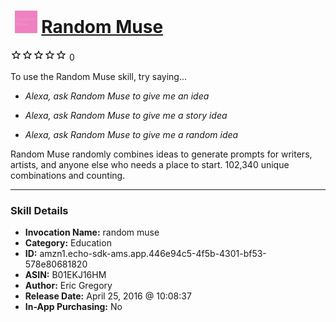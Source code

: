 # &nbsp;<img src="skill_icon" alt="Random Muse icon" width="36"> [Random Muse](http://alexa.amazon.com/#skills/amzn1.echo-sdk-ams.app.446e94c5-4f5b-4301-bf53-578e80681820)
![0 stars](../../images/ic_star_border_black_18dp_1x.png)![0 stars](../../images/ic_star_border_black_18dp_1x.png)![0 stars](../../images/ic_star_border_black_18dp_1x.png)![0 stars](../../images/ic_star_border_black_18dp_1x.png)![0 stars](../../images/ic_star_border_black_18dp_1x.png) 0

To use the Random Muse skill, try saying...

* *Alexa, ask Random Muse to give me an idea*

* *Alexa, ask Random Muse to give me a story idea*

* *Alexa, ask Random Muse to give me a random idea*

Random Muse randomly combines ideas to generate prompts for writers, artists, and anyone else who needs a place to start. 102,340 unique combinations and counting.

***

### Skill Details

* **Invocation Name:** random muse
* **Category:** Education
* **ID:** amzn1.echo-sdk-ams.app.446e94c5-4f5b-4301-bf53-578e80681820
* **ASIN:** B01EKJ16HM
* **Author:** Eric Gregory
* **Release Date:** April 25, 2016 @ 10:08:37
* **In-App Purchasing:** No
